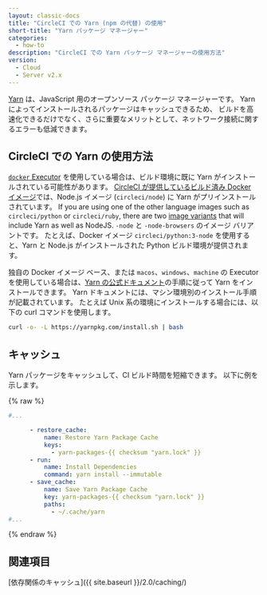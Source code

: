 ```yaml
---
layout: classic-docs
title: "CircleCI での Yarn (npm の代替) の使用"
short-title: "Yarn パッケージ マネージャー"
categories:
  - how-to
description: "CircleCI での Yarn パッケージ マネージャーの使用方法"
version:
  - Cloud
  - Server v2.x
---
```


[Yarn](https://yarnpkg.com/ja/) は、JavaScript 用のオープンソース パッケージ マネージャーです。 Yarn によってインストールされるパッケージはキャッシュできるため、 ビルドを高速化できるだけでなく、さらに重要なメリットとして、ネットワーク接続に関するエラーも低減できます。

## CircleCI での Yarn の使用方法

[`docker` Executor](https://circleci.com/ja/docs/2.0/executor-types/#docker-を使用する) を使用している場合は、ビルド環境に既に Yarn がインストールされている可能性があります。 [CircleCI が提供しているビルド済み Docker イメージ](https://circleci.com/ja/docs/2.0/circleci-images/)では、Node.js イメージ (`circleci/node`) に Yarn がプリインストールされています。 If you are using one of the other language images such as `circleci/python` or `circleci/ruby`, there are two [image variants](https://circleci.com/docs/2.0/circleci-images/#language-image-variants) that will include Yarn as well as NodeJS. `-node` と `-node-browsers` のイメージ バリアントです。 たとえば、Docker イメージ `circleci/python:3-node` を使用すると、Yarn と Node.js がインストールされた Python ビルド環境が提供されます。

独自の Docker イメージ ベース、または `macos`、`windows`、`machine` の Executor を使用している場合は、[Yarn の公式ドキュメント](https://yarnpkg.com/lang/ja/docs/install/)の手順に従って Yarn をインストールできます。 Yarn ドキュメントには、マシン環境別のインストール手順が記載されています。 たとえば Unix 系の環境にインストールする場合には、以下の curl コマンドを使用します。

```sh
curl -o- -L https://yarnpkg.com/install.sh | bash
```

## キャッシュ

Yarn パッケージをキャッシュして、CI ビルド時間を短縮できます。 以下に例を示します。

{% raw %}
```yaml
#...

      - restore_cache:
          name: Restore Yarn Package Cache
          keys:
            - yarn-packages-{{ checksum "yarn.lock" }}
      - run:
          name: Install Dependencies
          command: yarn install --immutable
      - save_cache:
          name: Save Yarn Package Cache
          key: yarn-packages-{{ checksum "yarn.lock" }}
          paths:
            - ~/.cache/yarn
#...
```
{% endraw %}

## 関連項目

[依存関係のキャッシュ]({{ site.baseurl }}/2.0/caching/)